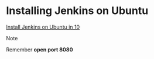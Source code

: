 # Installing Jenkins on Ubuntu

[Install Jenkins on Ubuntu in 10](https://devopscube.com/install-configure-jenkins-2-0/)

> [!NOTE]
> Remember **open port 8080**
